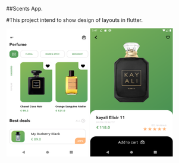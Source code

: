 ##Scents App.

#This project intend to show design of layouts in flutter.

<img src="snapshot/home.png" width="222" height="346">
<img src="snapshot/details.png" width="222" height="346">
